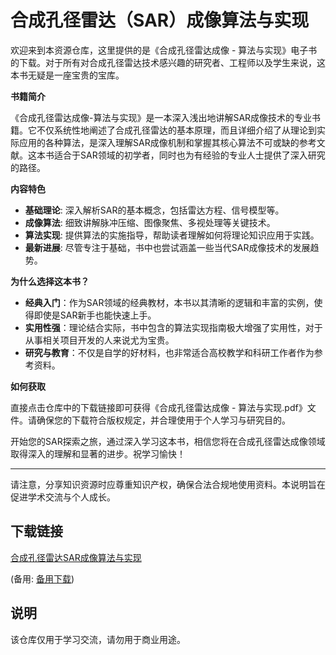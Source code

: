 # 合成孔径雷达（SAR）成像算法与实现

欢迎来到本资源仓库，这里提供的是《合成孔径雷达成像 - 算法与实现》电子书的下载。对于所有对合成孔径雷达技术感兴趣的研究者、工程师以及学生来说，这本书无疑是一座宝贵的宝库。

**书籍简介**

《合成孔径雷达成像-算法与实现》是一本深入浅出地讲解SAR成像技术的专业书籍。它不仅系统性地阐述了合成孔径雷达的基本原理，而且详细介绍了从理论到实际应用的各种算法，是深入理解SAR成像机制和掌握其核心算法不可或缺的参考文献。这本书适合于SAR领域的初学者，同时也为有经验的专业人士提供了深入研究的路径。

**内容特色**

- **基础理论**: 深入解析SAR的基本概念，包括雷达方程、信号模型等。
- **成像算法**: 细致讲解脉冲压缩、图像聚焦、多视处理等关键技术。
- **算法实现**: 提供算法的实施指导，帮助读者理解如何将理论知识应用于实践。
- **最新进展**: 尽管专注于基础，书中也尝试涵盖一些当代SAR成像技术的发展趋势。

**为什么选择这本书？**

- **经典入门**：作为SAR领域的经典教材，本书以其清晰的逻辑和丰富的实例，使得即使是SAR新手也能快速上手。
- **实用性强**：理论结合实际，书中包含的算法实现指南极大增强了实用性，对于从事相关项目开发的人来说尤为宝贵。
- **研究与教育**：不仅是自学的好材料，也非常适合高校教学和科研工作者作为参考资料。

**如何获取**

直接点击仓库中的下载链接即可获得《合成孔径雷达成像 - 算法与实现.pdf》文件。请确保您的下载符合版权规定，并合理使用于个人学习与研究目的。

开始您的SAR探索之旅，通过深入学习这本书，相信您将在合成孔径雷达成像领域取得深入的理解和显著的进步。祝学习愉快！

---

请注意，分享知识资源时应尊重知识产权，确保合法合规地使用资料。本说明旨在促进学术交流与个人成长。

## 下载链接
[合成孔径雷达SAR成像算法与实现](https://pan.quark.cn/s/811f02c32403) 

(备用: [备用下载](https://pan.baidu.com/s/1bj5D51mLyMOEu0TJ7yHNig?pwd=1234))

## 说明

该仓库仅用于学习交流，请勿用于商业用途。
